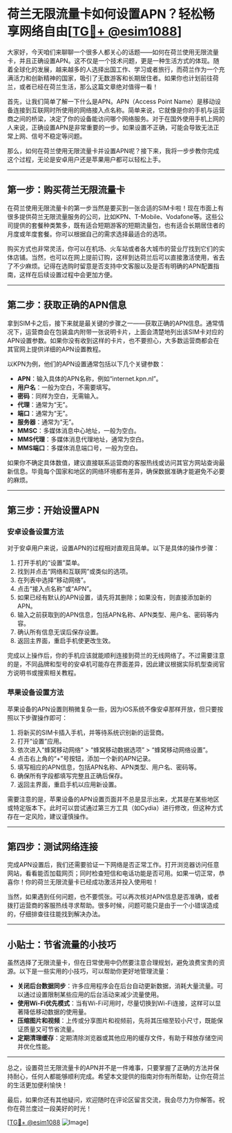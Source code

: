 # 荷兰无限流量卡如何设置APN？轻松畅享网络自由[[TG💪+ @esim1088](https://t.me/s/esim1088)]

大家好，今天咱们来聊聊一个很多人都关心的话题——如何在荷兰使用无限流量卡，并且正确设置APN。这不仅是一个技术问题，更是一种生活方式的体现。随着全球化的发展，越来越多的人选择出国工作、学习或者旅行，而荷兰作为一个充满活力和创新精神的国家，吸引了无数游客和长期居住者。如果你也计划前往荷兰，或者已经在荷兰生活，那么这篇文章绝对值得一看！

首先，让我们简单了解一下什么是APN。APN（Access Point Name）是移动设备连接到互联网时所使用的网络接入点名称。简单来说，它就像是你的手机与运营商之间的桥梁，决定了你的设备能访问哪个网络服务。对于在国外使用手机上网的人来说，正确设置APN是非常重要的一步。如果设置不正确，可能会导致无法正常上网、信号不稳定等问题。

那么，如何在荷兰使用无限流量卡并设置APN呢？接下来，我将一步步教你完成这个过程，无论是安卓用户还是苹果用户都可以轻松上手。

---

## 第一步：购买荷兰无限流量卡

在荷兰使用无限流量卡的第一步当然是要买到一张合适的SIM卡啦！现在市面上有很多提供荷兰无限流量服务的公司，比如KPN、T-Mobile、Vodafone等。这些公司提供的套餐种类繁多，既有适合短期游客的短期流量包，也有适合长期居住者的月度或年度套餐。你可以根据自己的需求选择最适合的选项。

购买方式也非常灵活，你可以在机场、火车站或者各大城市的营业厅找到它们的实体店铺。当然，也可以在网上提前订购，这样到达荷兰后可以直接激活使用，省去了不少麻烦。记得在选购时留意是否支持中文客服以及是否有明确的APN配置指南，这样在后续设置过程中会更加方便。

---

## 第二步：获取正确的APN信息

拿到SIM卡之后，接下来就是最关键的步骤之一——获取正确的APN信息。通常情况下，运营商会在包装盒内附带一张说明卡片，上面会清楚地列出该SIM卡对应的APN设置参数。如果你没有收到这样的卡片，也不要担心，大多数运营商都会在其官网上提供详细的APN设置教程。

以KPN为例，他们的APN设置通常包括以下几个关键参数：

- **APN**：输入具体的APN名称，例如“internet.kpn.nl”。
- **用户名**：一般为空白，不需要填写。
- **密码**：同样为空白，无需输入。
- **代理**：通常为“无”。
- **端口**：通常为“无”。
- **服务器**：通常为“无”。
- **MMSC**：多媒体消息中心地址，一般为空白。
- **MMS代理**：多媒体消息代理地址，通常为空白。
- **MMS端口**：多媒体消息端口号，一般为空白。

如果你不确定具体数值，建议直接联系运营商的客服热线或访问其官方网站查询最新信息。毕竟每个国家和地区的网络环境都有差异，确保数据准确才能避免不必要的麻烦。

---

## 第三步：开始设置APN

### 安卓设备设置方法

对于安卓用户来说，设置APN的过程相对直观且简单。以下是具体的操作步骤：

1. 打开手机的“设置”菜单。
2. 找到并点击“网络和互联网”或类似的选项。
3. 在列表中选择“移动网络”。
4. 点击“接入点名称”或“APN”。
5. 如果已经有默认的APN设置，请先将其删除；如果没有，则直接添加新的APN。
6. 输入之前获取到的APN信息，包括APN名称、APN类型、用户名、密码等内容。
7. 确认所有信息无误后保存设置。
8. 返回主界面，重启手机使更改生效。

完成以上操作后，你的手机应该就能顺利连接到荷兰的无线网络了。不过需要注意的是，不同品牌和型号的安卓机可能存在界面差异，因此建议根据实际机型查阅官方说明书或搜索相关教程。

### 苹果设备设置方法

苹果设备的APN设置则稍微复杂一些，因为iOS系统不像安卓那样开放，但只要按照以下步骤操作即可：

1. 将新买的SIM卡插入手机，并等待系统识别新的运营商。
2. 打开“设置”应用。
3. 依次进入“蜂窝移动网络” > “蜂窝移动数据选项” > “蜂窝移动网络设置”。
4. 点击右上角的“+”号按钮，添加一个新的APN记录。
5. 填写相应的APN信息，包括APN名称、APN类型、用户名、密码等。
6. 确保所有字段都填写完整且正确后保存。
7. 返回主界面，重启手机以应用新设置。

需要注意的是，苹果设备的APN设置页面并不总是显示出来，尤其是在某些地区或特定版本下。此时可以尝试通过第三方工具（如Cydia）进行修改，但这种方式存在一定风险，建议谨慎操作。

---

## 第四步：测试网络连接

完成APN设置后，我们还需要验证一下网络是否正常工作。打开浏览器访问任意网站，看看能否加载网页；同时检查短信和电话功能是否可用。如果一切正常，恭喜你！你的荷兰无限流量卡已经成功激活并投入使用啦！

当然，如果遇到任何问题，也不要慌张。可以再次核对APN信息是否准确，或者拨打运营商的客服热线寻求帮助。很多时候，问题可能只是由于一个小错误造成的，仔细排查往往能找到解决办法。

---

## 小贴士：节省流量的小技巧

虽然选择了无限流量卡，但在日常使用中仍然要注意合理规划，避免浪费宝贵的资源。以下是一些实用的小技巧，可以帮助你更好地管理流量：

- **关闭后台数据同步**：许多应用程序会在后台自动更新数据，消耗大量流量。可以通过设置限制某些应用的后台活动来减少流量使用。
- **使用Wi-Fi优先模式**：当有Wi-Fi可用时，尽量切换到Wi-Fi连接，这样可以显著降低移动数据的使用量。
- **压缩图片和视频**：上传或分享图片和视频前，先将其压缩至较小尺寸，既能保证质量又可节省流量。
- **定期清理缓存**：定期清除浏览器或其他应用的缓存文件，有助于释放存储空间并优化性能。

---

总之，设置荷兰无限流量卡的APN并不是一件难事，只要掌握了正确的方法并保持耐心，任何人都能够顺利完成。希望本文提供的指南对你有所帮助，让你在荷兰的生活更加便利愉快！

最后，如果你还有其他疑问，欢迎随时在评论区留言交流，我会尽力为你解答。祝你在荷兰度过一段美好的时光！

[[TG💪+ @esim1088](https://t.me/s/esim1088) ![Image](https://i.postimg.cc/4NQfJmqS/Snipaste-2025-05-13-00-14-12.png)]